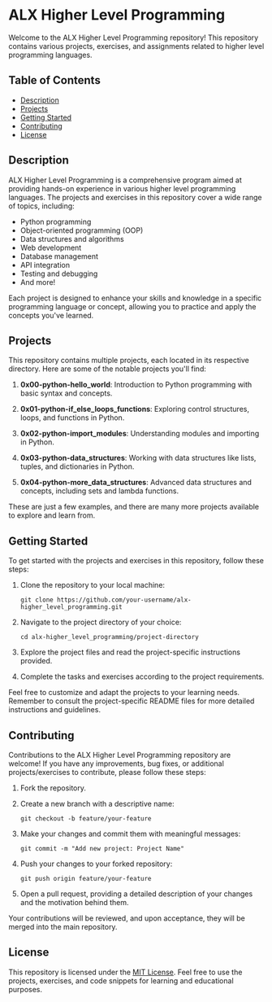 # ALX Higher Level Programming

Welcome to the ALX Higher Level Programming repository! This repository contains various projects, exercises, and assignments related to higher level programming languages.

## Table of Contents

- [Description](#description)
- [Projects](#projects)
- [Getting Started](#getting-started)
- [Contributing](#contributing)
- [License](#license)

## Description

ALX Higher Level Programming is a comprehensive program aimed at providing hands-on experience in various higher level programming languages. The projects and exercises in this repository cover a wide range of topics, including:

- Python programming
- Object-oriented programming (OOP)
- Data structures and algorithms
- Web development
- Database management
- API integration
- Testing and debugging
- And more!

Each project is designed to enhance your skills and knowledge in a specific programming language or concept, allowing you to practice and apply the concepts you've learned.

## Projects

This repository contains multiple projects, each located in its respective directory. Here are some of the notable projects you'll find:

1. **0x00-python-hello_world**: Introduction to Python programming with basic syntax and concepts.

2. **0x01-python-if_else_loops_functions**: Exploring control structures, loops, and functions in Python.

3. **0x02-python-import_modules**: Understanding modules and importing in Python.

4. **0x03-python-data_structures**: Working with data structures like lists, tuples, and dictionaries in Python.

5. **0x04-python-more_data_structures**: Advanced data structures and concepts, including sets and lambda functions.

These are just a few examples, and there are many more projects available to explore and learn from.

## Getting Started

To get started with the projects and exercises in this repository, follow these steps:

1. Clone the repository to your local machine:

   ```
   git clone https://github.com/your-username/alx-higher_level_programming.git
   ```

2. Navigate to the project directory of your choice:

   ```
   cd alx-higher_level_programming/project-directory
   ```

3. Explore the project files and read the project-specific instructions provided.

4. Complete the tasks and exercises according to the project requirements.

Feel free to customize and adapt the projects to your learning needs. Remember to consult the project-specific README files for more detailed instructions and guidelines.

## Contributing

Contributions to the ALX Higher Level Programming repository are welcome! If you have any improvements, bug fixes, or additional projects/exercises to contribute, please follow these steps:

1. Fork the repository.

2. Create a new branch with a descriptive name:

   ```
   git checkout -b feature/your-feature
   ```

3. Make your changes and commit them with meaningful messages:

   ```
   git commit -m "Add new project: Project Name"
   ```

4. Push your changes to your forked repository:

   ```
   git push origin feature/your-feature
   ```

5. Open a pull request, providing a detailed description of your changes and the motivation behind them.

Your contributions will be reviewed, and upon acceptance, they will be merged into the main repository.

## License

This repository is licensed under the [MIT License](LICENSE). Feel free to use the projects, exercises, and code snippets for learning and educational purposes.

